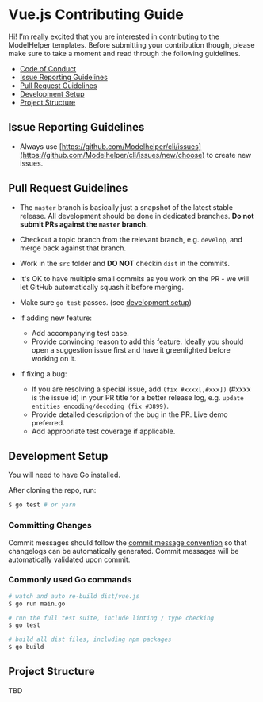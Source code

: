 # Vue.js Contributing Guide

Hi! I’m really excited that you are interested in contributing to the ModelHelper templates. Before submitting your contribution though, please make sure to take a moment and read through the following guidelines.

- [Code of Conduct](https://github.com/modelhelper/cli/blob/dev/.github/CODE_OF_CONDUCT.md)
- [Issue Reporting Guidelines](#issue-reporting-guidelines)
- [Pull Request Guidelines](#pull-request-guidelines)
- [Development Setup](#development-setup)
- [Project Structure](#project-structure)

## Issue Reporting Guidelines

- Always use [https://github.com/Modelhelper/cli/issues](https://github.com/Modelhelper/cli/issues/new/choose) to create new issues.

## Pull Request Guidelines

- The `master` branch is basically just a snapshot of the latest stable release. All development should be done in dedicated branches. **Do not submit PRs against the `master` branch.**

- Checkout a topic branch from the relevant branch, e.g. `develop`, and merge back against that branch.

- Work in the `src` folder and **DO NOT** checkin `dist` in the commits.

- It's OK to have multiple small commits as you work on the PR - we will let GitHub automatically squash it before merging.

- Make sure `go test` passes. (see [development setup](#development-setup))

- If adding new feature:
  - Add accompanying test case.
  - Provide convincing reason to add this feature. Ideally you should open a suggestion issue first and have it greenlighted before working on it.

- If fixing a bug:
  - If you are resolving a special issue, add `(fix #xxxx[,#xxx])` (#xxxx is the issue id) in your PR title for a better release log, e.g. `update entities encoding/decoding (fix #3899)`.
  - Provide detailed description of the bug in the PR. Live demo preferred.
  - Add appropriate test coverage if applicable.

## Development Setup

You will need to have Go installed.

After cloning the repo, run:

``` bash
$ go test # or yarn
```

### Committing Changes

Commit messages should follow the [commit message convention](./COMMIT_CONVENTION.md) so that changelogs can be automatically generated. Commit messages will be automatically validated upon commit. 

### Commonly used Go commands

``` bash
# watch and auto re-build dist/vue.js
$ go run main.go

# run the full test suite, include linting / type checking
$ go test

# build all dist files, including npm packages
$ go build
```


## Project Structure

TBD
